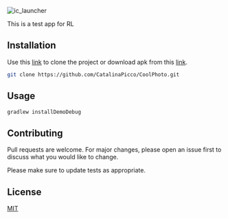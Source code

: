 ![ic_launcher](https://user-images.githubusercontent.com/25269706/65884796-d96a2d00-e36f-11e9-9da8-914ea0e8f203.png)

This is a test app for RL

## Installation

Use this [link](https://github.com/CatalinaPicco/redLink.git) to clone the project or download apk from this [link](https://testlink).

```bash
git clone https://github.com/CatalinaPicco/CoolPhoto.git
```

## Usage

```bash
gradlew installDemoDebug 
```

## Contributing
Pull requests are welcome. For major changes, please open an issue first to discuss what you would like to change.

Please make sure to update tests as appropriate.

## License
[MIT](https://choosealicense.com/licenses/mit/)
